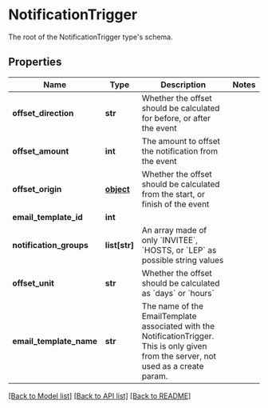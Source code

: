 # NotificationTrigger

The root of the NotificationTrigger type's schema.
## Properties
Name | Type | Description | Notes
------------ | ------------- | ------------- | -------------
**offset_direction** | **str** | Whether the offset should be calculated for before, or after the event | 
**offset_amount** | **int** | The amount to offset the notification from the event | 
**offset_origin** | [**object**](.md) | Whether the offset should be calculated from the start, or finish of the event | 
**email_template_id** | **int** |  | 
**notification_groups** | **list[str]** | An array made of only &#x60;INVITEE&#x60;, &#x60;HOSTS, or &#x60;LEP&#x60; as possible string values | 
**offset_unit** | **str** | Whether the offset should be calculated as &#x60;days&#x60; or &#x60;hours&#x60; | 
**email_template_name** | **str** | The name of the EmailTemplate associated with the NotificationTrigger. This is only given from the server, not used as a create param. | 

[[Back to Model list]](../README.md#documentation-for-models) [[Back to API list]](../README.md#documentation-for-api-endpoints) [[Back to README]](../README.md)


